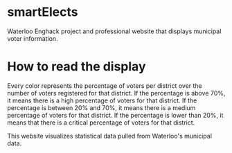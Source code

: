 # smartElects
Waterloo Enghack project and professional website that displays municipal voter information.

# How to read the display
Every color represents the percentage of voters per district over the number of voters registered for that district. 
If the percentage is above 70%, it means there is a high percentage of voters for that district.
If the percentage is between 20% and 70%, it means there is a medium percentage of voters for that district.
If the percentage is lower than 20%, it means that there is a critical percentage of voters for that district.

This website visualizes statistical data pulled from Waterloo's municipal data.
